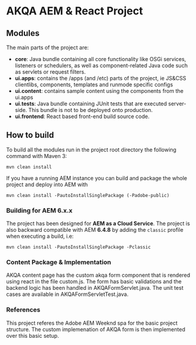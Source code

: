 # AKQA AEM & React Project

## Modules

The main parts of the project are:

* **core**: Java bundle containing all core functionality like OSGi services, listeners or schedulers, as well as component-related Java code such as servlets or request filters.
* **ui.apps**: contains the /apps (and /etc) parts of the project, ie JS&CSS clientlibs, components, templates and runmode specific configs
* **ui.content**: contains sample content using the components from the ui.apps
* **ui.tests**: Java bundle containing JUnit tests that are executed server-side. This bundle is not to be deployed onto production.
* **ui.frontend**: React based front-end build source code.

## How to build

To build all the modules run in the project root directory the following command with Maven 3:

    mvn clean install

If you have a running AEM instance you can build and package the whole project and deploy into AEM with

    mvn clean install -PautoInstallSinglePackage (-Padobe-public)

### Building for AEM 6.x.x

The project has been designed for **AEM as a Cloud Service**. The project is also backward compatible with AEM **6.4.8** by adding the `classic` profile when executing a build, i.e:

    mvn clean install -PautoInstallSinglePackage -Pclassic

### Content Package & Implementation

AKQA content page has the custom akqa form component that is rendered using react in the file custom.js. The form has basic validations and the backend logic has been handled in AKQAFormServlet.java. The unit test cases are available in AKQAFormServletTest.java.

### References

This project referes the Adobe AEM Weeknd spa for the basic project structure. The custom implemenation of AKQA form is then implemented over this basic setup.
